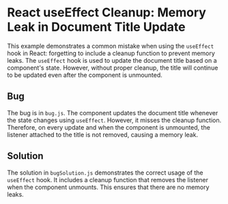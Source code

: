 # React useEffect Cleanup: Memory Leak in Document Title Update

This example demonstrates a common mistake when using the `useEffect` hook in React: forgetting to include a cleanup function to prevent memory leaks. The `useEffect` hook is used to update the document title based on a component's state. However, without proper cleanup, the title will continue to be updated even after the component is unmounted.

## Bug
The bug is in `bug.js`. The component updates the document title whenever the state changes using `useEffect`. However, it misses the cleanup function. Therefore, on every update and when the component is unmounted, the listener attached to the title is not removed, causing a memory leak. 

## Solution
The solution in `bugSolution.js` demonstrates the correct usage of the `useEffect` hook. It includes a cleanup function that removes the listener when the component unmounts. This ensures that there are no memory leaks. 